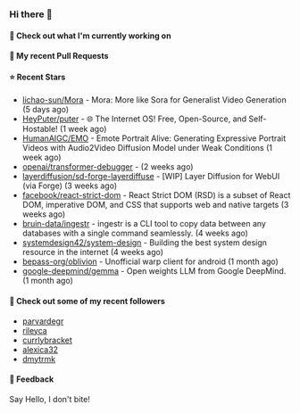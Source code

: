 ### Hi there 👋

#### 👷 Check out what I'm currently working on

#### 🔨 My recent Pull Requests


#### ⭐ Recent Stars

- [lichao-sun/Mora](https://github.com/lichao-sun/Mora) - Mora: More like Sora for Generalist Video Generation (5 days ago)
- [HeyPuter/puter](https://github.com/HeyPuter/puter) - 🌐 The Internet OS! Free, Open-Source, and Self-Hostable! (1 week ago)
- [HumanAIGC/EMO](https://github.com/HumanAIGC/EMO) - Emote Portrait Alive: Generating Expressive Portrait Videos with Audio2Video Diffusion Model under Weak Conditions (1 week ago)
- [openai/transformer-debugger](https://github.com/openai/transformer-debugger) -  (2 weeks ago)
- [layerdiffusion/sd-forge-layerdiffuse](https://github.com/layerdiffusion/sd-forge-layerdiffuse) - [WIP] Layer Diffusion for WebUI (via Forge) (3 weeks ago)
- [facebook/react-strict-dom](https://github.com/facebook/react-strict-dom) - React Strict DOM (RSD) is a subset of React DOM, imperative DOM, and CSS that supports web and native targets (3 weeks ago)
- [bruin-data/ingestr](https://github.com/bruin-data/ingestr) - ingestr is a CLI tool to copy data between any databases with a single command seamlessly. (4 weeks ago)
- [systemdesign42/system-design](https://github.com/systemdesign42/system-design) - Building the best system design resource in the internet (4 weeks ago)
- [bepass-org/oblivion](https://github.com/bepass-org/oblivion) - Unofficial warp client for android (1 month ago)
- [google-deepmind/gemma](https://github.com/google-deepmind/gemma) - Open weights LLM from Google DeepMind. (1 month ago)

#### 👯 Check out some of my recent followers

- [parvardegr](https://github.com/parvardegr)
- [rileyca](https://github.com/rileyca)
- [currlybracket](https://github.com/currlybracket)
- [alexica32](https://github.com/alexica32)
- [dmytrmk](https://github.com/dmytrmk)

#### 💬 Feedback

Say Hello, I don't bite!